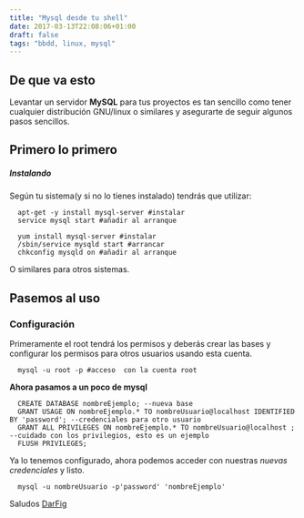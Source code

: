 ```yaml
---
title: "Mysql desde tu shell"
date: 2017-03-13T22:08:06+01:00
draft: false
tags: "bbdd, linux, mysql"
---
```


## De que va esto

Levantar un servidor **MySQL** para tus proyectos es tan sencillo como tener cualquier distribución GNU/linux o similares y asegurarte de seguir algunos pasos sencillos.

<!--more-->

## Primero lo primero
##### **Instalando**

Según tu sistema(y si no lo tienes instalado) tendrás que utilizar:

```shell
  apt-get -y install mysql-server #instalar
  service mysql start #añadir al arranque
```

```shell
  yum install mysql-server #instalar
  /sbin/service mysqld start #arrancar
  chkconfig mysqld on #añadir al arranque
```

O similares para otros sistemas.

## Pasemos al uso
### Configuración

Primeramente el root tendrá los permisos y deberás crear las bases y configurar los permisos para otros usuarios usando esta cuenta.

```shell
  mysql -u root -p #acceso  con la cuenta root
```

**Ahora pasamos a un poco de mysql**

```mysql
  CREATE DATABASE nombreEjemplo; --nueva base
  GRANT USAGE ON nombreEjemplo.* TO nombreUsuario@localhost IDENTIFIED BY 'password'; --credenciales para otro usuario
  GRANT ALL PRIVILEGES ON nombreEjemplo.* TO nombreUsuario@localhost ; --cuidado con los privilegios, esto es un ejemplo
  FLUSH PRIVILEGES;
```

Ya lo tenemos configurado, ahora podemos acceder con nuestras *nuevas credenciales* y listo.

```shell
  mysql -u nombreUsuario -p'password' 'nombreEjemplo'
```

Saludos
[DarFig](https://github.com/DarFig)
